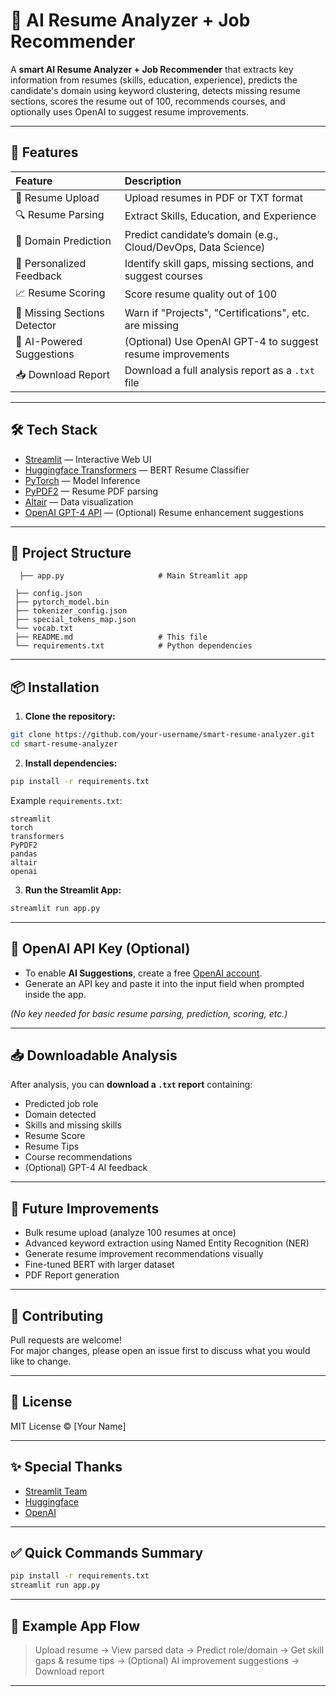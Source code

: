 # 🧠 AI Resume Analyzer + Job Recommender

A **smart AI Resume Analyzer + Job Recommender** that extracts key information from resumes (skills, education, experience), predicts the candidate's domain using keyword clustering, detects missing resume sections, scores the resume out of 100, recommends courses, and optionally uses OpenAI to suggest resume improvements.

---

## 📜 Features

| Feature | Description |
|:--------|:------------|
| 📄 Resume Upload | Upload resumes in PDF or TXT format |
| 🔍 Resume Parsing | Extract Skills, Education, and Experience |
| 🧠 Domain Prediction | Predict candidate’s domain (e.g., Cloud/DevOps, Data Science) |
| 🎯 Personalized Feedback | Identify skill gaps, missing sections, and suggest courses |
| 📈 Resume Scoring | Score resume quality out of 100 |
| 📑 Missing Sections Detector | Warn if "Projects", "Certifications", etc. are missing |
| 🤖 AI-Powered Suggestions | (Optional) Use OpenAI GPT-4 to suggest resume improvements |
| 📥 Download Report | Download a full analysis report as a `.txt` file |

---

## 🛠 Tech Stack

- [Streamlit](https://streamlit.io/) — Interactive Web UI
- [Huggingface Transformers](https://huggingface.co/transformers/) — BERT Resume Classifier
- [PyTorch](https://pytorch.org/) — Model Inference
- [PyPDF2](https://pypi.org/project/PyPDF2/) — Resume PDF parsing
- [Altair](https://altair-viz.github.io/) — Data visualization
- [OpenAI GPT-4 API](https://platform.openai.com/) — (Optional) Resume enhancement suggestions

---

## 📂 Project Structure

```
  ├── app.py                     # Main Streamlit app
                
 ├── config.json
 ├── pytorch_model.bin
 ├── tokenizer_config.json
 ├── special_tokens_map.json
 └── vocab.txt
 ├── README.md                   # This file
 └── requirements.txt            # Python dependencies
```

---

## 📦 Installation

1. **Clone the repository:**

```bash
git clone https://github.com/your-username/smart-resume-analyzer.git
cd smart-resume-analyzer
```

2. **Install dependencies:**

```bash
pip install -r requirements.txt
```

Example `requirements.txt`:

```text
streamlit
torch
transformers
PyPDF2
pandas
altair
openai
```

3. **Run the Streamlit App:**

```bash
streamlit run app.py
```

---

## 🔑 OpenAI API Key (Optional)

- To enable **AI Suggestions**, create a free [OpenAI account](https://platform.openai.com/signup).
- Generate an API key and paste it into the input field when prompted inside the app.

*(No key needed for basic resume parsing, prediction, scoring, etc.)*

---

## 📥 Downloadable Analysis

After analysis, you can **download a `.txt` report** containing:
- Predicted job role
- Domain detected
- Skills and missing skills
- Resume Score
- Resume Tips
- Course recommendations
- (Optional) GPT-4 AI feedback

---

## 🎯 Future Improvements

- Bulk resume upload (analyze 100 resumes at once)
- Advanced keyword extraction using Named Entity Recognition (NER)
- Generate resume improvement recommendations visually
- Fine-tuned BERT with larger dataset
- PDF Report generation

---

## 🤝 Contributing

Pull requests are welcome!  
For major changes, please open an issue first to discuss what you would like to change.

---

## 📜 License

MIT License © [Your Name]

---

## ✨ Special Thanks

- [Streamlit Team](https://streamlit.io/)
- [Huggingface](https://huggingface.co/)
- [OpenAI](https://openai.com/)

---

## ✅ Quick Commands Summary

```bash
pip install -r requirements.txt
streamlit run app.py
```

---

## 📸 Example App Flow

> Upload resume → View parsed data → Predict role/domain → Get skill gaps & resume tips → (Optional) AI improvement suggestions → Download report

---

